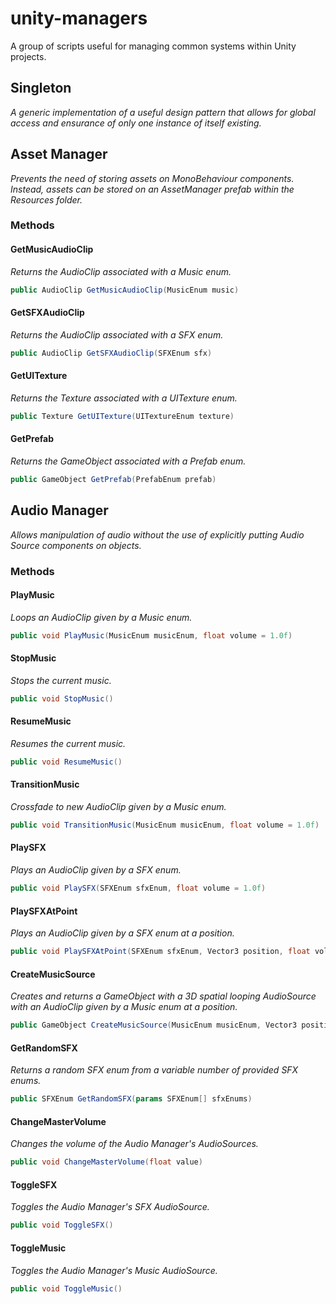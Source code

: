 # unity-managers
A group of scripts useful for managing common systems within Unity projects.

## Singleton
*A generic implementation of a useful design pattern that allows for global access and ensurance of only one instance of itself existing.*

## Asset Manager
*Prevents the need of storing assets on MonoBehaviour components. Instead, assets can be stored on an AssetManager prefab within the Resources folder.*

### Methods

#### GetMusicAudioClip
*Returns the AudioClip associated with a Music enum.*
```cs
public AudioClip GetMusicAudioClip(MusicEnum music)
```

#### GetSFXAudioClip
*Returns the AudioClip associated with a SFX enum.*
```cs
public AudioClip GetSFXAudioClip(SFXEnum sfx)
```

#### GetUITexture
*Returns the Texture associated with a UITexture enum.*
```cs
public Texture GetUITexture(UITextureEnum texture)
```

#### GetPrefab
*Returns the GameObject associated with a Prefab enum.*
```cs
public GameObject GetPrefab(PrefabEnum prefab)
```

## Audio Manager
*Allows manipulation of audio without the use of explicitly putting Audio Source components on objects.*

### Methods

#### PlayMusic
*Loops an AudioClip given by a Music enum.*
```cs
public void PlayMusic(MusicEnum musicEnum, float volume = 1.0f)
```

#### StopMusic
*Stops the current music.*
```cs
public void StopMusic()
```

#### ResumeMusic
*Resumes the current music.*
```cs
public void ResumeMusic()
```

#### TransitionMusic
*Crossfade to new AudioClip given by a Music enum.*
```cs
public void TransitionMusic(MusicEnum musicEnum, float volume = 1.0f)
```

#### PlaySFX
*Plays an AudioClip given by a SFX enum.*
```cs
public void PlaySFX(SFXEnum sfxEnum, float volume = 1.0f)
```

#### PlaySFXAtPoint
*Plays an AudioClip given by a SFX enum at a position.*
```cs
public void PlaySFXAtPoint(SFXEnum sfxEnum, Vector3 position, float volume = 1.0f, float minDistance = 1.0f, float maxDistance = 500.0f)
```

#### CreateMusicSource
*Creates and returns a GameObject with a 3D spatial looping AudioSource with an AudioClip given by a Music enum at a position.*
```cs
public GameObject CreateMusicSource(MusicEnum musicEnum, Vector3 position, float volume = 1.0f, float minDistance = 1.0f, float maxDistance = 500.0f)
```

#### GetRandomSFX
*Returns a random SFX enum from a variable number of provided SFX enums.*
```cs
public SFXEnum GetRandomSFX(params SFXEnum[] sfxEnums)
```

#### ChangeMasterVolume
*Changes the volume of the Audio Manager's AudioSources.*
```cs
public void ChangeMasterVolume(float value)
```

#### ToggleSFX
*Toggles the Audio Manager's SFX AudioSource.*
```cs
public void ToggleSFX()
```
#### ToggleMusic
*Toggles the Audio Manager's Music AudioSource.*
```cs
public void ToggleMusic()
```
